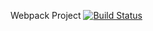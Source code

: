 Webpack Project [![Build Status](https://travis-ci.org/BlackRider116/WebpackToFrontend.svg?branch=master)](https://travis-ci.org/BlackRider116/WebpackToFrontend)